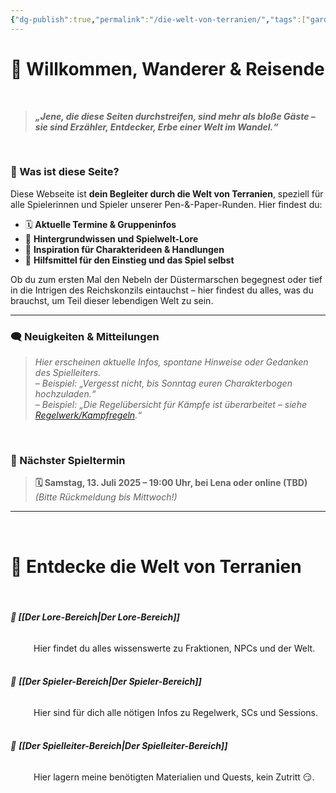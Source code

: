 ```yaml
---
{"dg-publish":true,"permalink":"/die-welt-von-terranien/","tags":["gardenEntry"]}
---
```


# 🧙 Willkommen, Wanderer & Reisende

$\quad$
> ***„Jene, die diese Seiten durchstreifen, sind mehr als bloße Gäste – sie sind Erzähler, Entdecker, Erbe einer Welt im Wandel.“***

$\quad$
### 🎲 Was ist diese Seite?

Diese Webseite ist **dein Begleiter durch die Welt von Terranien**, speziell für alle Spielerinnen und Spieler unserer Pen-&-Paper-Runden. Hier findest du:

- 🗓 **Aktuelle Termine & Gruppeninfos**
- 📜 **Hintergrundwissen und Spielwelt-Lore**
- 🔮 **Inspiration für Charakterideen & Handlungen**
- 🧭 **Hilfsmittel für den Einstieg und das Spiel selbst**

Ob du zum ersten Mal den Nebeln der Düstermarschen begegnest oder tief in die Intrigen des Reichskonzils eintauchst – hier findest du alles, was du brauchst, um Teil dieser lebendigen Welt zu sein.

---

### 🗨️ Neuigkeiten & Mitteilungen

> *Hier erscheinen aktuelle Infos, spontane Hinweise oder Gedanken des Spielleiters.*  
> *– Beispiel: „Vergesst nicht, bis Sonntag euren Charakterbogen hochzuladen.“*  
> *– Beispiel: „Die Regelübersicht für Kämpfe ist überarbeitet – siehe [Regelwerk/Kampfregeln](Regelwerk/Kampfregeln.md).“*

$\quad$
### 📅 Nächster Spieltermin

> **🗓 Samstag, 13. Juli 2025 – 19:00 Uhr, bei Lena oder online (TBD)**  
> *(Bitte Rückmeldung bis Mittwoch!)*

---

$\quad$

# 🏰 Entdecke die Welt von Terranien

**$\quad$**
###### **📜 [[Der Lore-Bereich\|Der Lore-Bereich]]**
$\quad$$\quad$ Hier findet du alles wissenswerte zu Fraktionen, NPCs und der Welt.
$\quad$
###### 🎲 **[[Der Spieler-Bereich\|Der Spieler-Bereich]]**
$\quad$$\quad$ Hier sind für dich alle nötigen Infos zu Regelwerk, SCs und Sessions.
$\quad$
######  🎩 **[[Der Spielleiter-Bereich\|Der Spielleiter-Bereich]]**
$\quad$$\quad$ Hier lagern meine benötigten Materialien und Quests, kein Zutritt 😏.